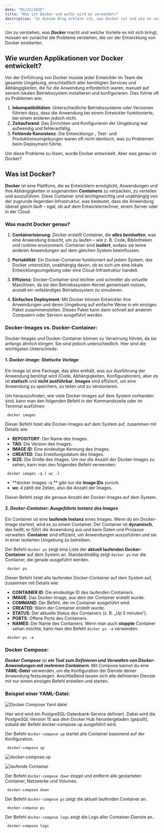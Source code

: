 ```yaml
---
date: "01/22/2025"
title: "Was ist Docker und wofür wird es verwendet?"
description: "In diesem Blog erkläre ich, was Docker ist und wie es verwendet wird."
---
```


Um zu verstehen, was ***Docker*** macht und welche Vorteile es mit sich bringt, müssen wir zunächst die Probleme verstehen, die vor der Entwicklung von Docker existierten.

## Wie wurden Applikationen vor Docker entwickelt?

Vor der Einführung von Docker musste jeder Entwickler im Team die gesamte Umgebung, einschließlich aller benötigten Services und Abhängigkeiten, die für die Anwendung erforderlich waren, manuell auf seinem lokalen Betriebssystem installieren und konfigurieren. Dies führte oft zu Problemen wie:
1. **Inkompatibilitäten**: Unterschiedliche Betriebssysteme oder Versionen führten dazu, dass die Anwendung bei einem Entwickler funktionierte, bei einem anderen jedoch nicht.
2. **Zeitaufwand**: Das Einrichten und Konfigurieren der Umgebung war aufwendig und fehleranfällig.
3. **Fehlende Konsistenz**: Die Entwicklungs-, Test- und Produktionsumgebungen waren oft nicht identisch, was zu Problemen beim Deployment führte.

Um diese Probleme zu lösen, wurde Docker entwickelt. Aber was genau ist Docker?

## Was ist Docker?

**Docker** ist eine Plattform, die es Entwicklern ermöglicht, Anwendungen und ihre Abhängigkeiten in sogenannten ***Containern*** zu verpacken, zu verteilen und auszuführen. Diese Container sind leichtgewichtig und unabhängig von der zugrunde liegenden Infrastruktur, was bedeutet, dass die Anwendung überall gleich läuft – egal, ob auf dem Entwicklerrechner, einem Server oder in der Cloud.

### Was macht Docker genau?

1. **Containerisierung**: Docker erstellt Container, die ***alles beinhalten***, was eine Anwendung braucht, um zu laufen – wie z. B. Code, Bibliotheken und runtime environment. Container sind ***isoliert***, sodass sie keine anderen Anwendungen auf dem gleichen System beeinflussen.
    
2. **Portabilität**: Ein Docker-Container funktioniert auf jedem System, das Docker unterstützt, unabhängig davon, ob es sich um eine lokale Entwicklungsumgebung oder eine Cloud-Infrastruktur handelt.
    
3. **Effizienz**: Docker-Container sind leichter und schneller als virtuelle Maschinen, da sie den Betriebssystem-Kernel gemeinsam nutzen, anstatt ein vollständiges Betriebssystem zu simulieren.
    
4. **Einfaches Deployment**: Mit Docker können Entwickler ihre Anwendungen und deren Umgebung auf einfache Weise in ein einziges Paket zusammenstellen. Dieses Paket kann dann schnell auf anderen Computern oder Servern ausgeführt werden.

### Docker-Images vs. Docker-Container:

Docker-Images und Docker-Container können zu Verwirrung führen, da sie anfangs ähnlich klingen. Sie sind jedoch unterschiedlich. Hier sind die wichtigsten Unterschiede:

#### 1. ***Docker-Image: Statische Vorlage***

Ein Image ist eine Package, das alles enthält, was  zur Ausführung der Anwendung benötigt wird (Code, Abhängigkeiten, Konfigurationen), aber es ist **statisch** und **nicht ausführbar**.
**Images** sind effizient, um eine Anwendung zu speichern, zu teilen und zu versionieren.

Um herauszufinden, wie viele Docker-Images auf dem System vorhanden sind, kann man  den folgenden Befehl in der Kommandozeile oder im Terminal ausführen:

```shell
 docker images
```

Dieser Befehl listet alle Docker-Images auf dem System auf, zusammen mit Details wie:
- **REPOSITORY**: Der Name des Images.
- **TAG**: Die Version des Images.
- **IMAGE ID**: Eine eindeutige Kennung des Images.
- **CREATED**: Das Erstellungsdatum des Images.
- **SIZE**: Die Größe des Images.
Um nur die Anzahl der Docker-Images zu sehen, kann man den folgenden Befehl verwenden:

```shell
 docker images -q | wc -l
```

- **docker images -q ** gibt nur die **Image IDs** zurück.
- **wc -l** zählt die Zeilen, also die Anzahl der Images.

Dieser Befehl zeigt  die genaue Anzahl der Docker-Images auf dem System.

#### 2. ***Docker-Container: Ausgeführte Instanz des Images***

Ein Container ist eine **laufende Instanz** eines Images. Wenn du ein Docker-Image startest, wird es zu einem Container. Der Container ist **dynamisch**, das heißt, er führt die Anwendung aus und kann Daten und Prozesse verwalten.
**Container** sind effizient, um Anwendungen auszuführen und sie in einer isolierten Umgebung zu betreiben.

Der Befehl `docker ps` zeigt  eine Liste der **aktuell laufenden Docker-Container** auf dem System an. Standardmäßig zeigt `docker ps` nur die Container, die gerade ausgeführt werden.

```shell
 docker ps
```

Dieser Befehl listet alle laufenden Docker-Container auf dem System auf, zusammen mit Details wie:
- **CONTAINER ID**: Die eindeutige ID des laufenden Containers.
- **IMAGE**: Das Docker-Image, aus dem der Container erstellt wurde.
- **COMMAND**: Der Befehl, der im Container ausgeführt wird.
- **CREATED**: Wann der Container erstellt wurde.
- **STATUS**: Der aktuelle Status des Containers (z. B. „Up 5 minutes“).
- **PORTS**: Offene Ports des Containers.
- **NAMES**: Der Name des Containers.
Wenn man auch **stoppte** Container sehen möchte, kann man den Befehl `docker ps -a` verwenden:

```shell
 docker ps -a
```

### Docker Compose:

***Docker Compose*** ist ***ein Tool zum Definieren und Verwalten von Docker-Anwendungen mit mehreren Containern***. Mit Compose kannst du eine ***YAML-Datei*** verwenden, um die Konfiguration der Dienste deiner Anwendung festzulegen. Anschließend lassen sich alle definierten Dienste mit nur einem einzigen Befehl erstellen und starten.

### Beispiel einer YAML-Datei:

![Docker Compose Yaml datei](/images/docker-compose-yaml-datei.png)

Hier wird wird ein PostgreSQL-Datenbank-Service definiert. Dabei wird die PostgreSQL-Version 15 aus dem Docker Hub heruntergeladen (gepullt), sobald der Befehl docker-compose up ausgeführt wird.

Der Befehl `docker-compose up` startet alle Container basierend auf der Konfiguration.

```shell
 docker-compose up
```

![docker-compose up](/images/docker-compose-up.png)

![laufende Container](/images/laufende-container.png)

Der Befehl `docker-compose down` stoppt und entfernt alle gestarteten Container, Netzwerke und Volumes.

```shell
 docker-compose down
```

Der Befehl `docker-compose ps` zeigt die aktuell laufenden Container an.

```shell
 docker-compose ps
```

Der Befehl `docker-compose logs` zeigt die Logs aller Container-Dienste an..

```shell
 docker-compose logs
```

